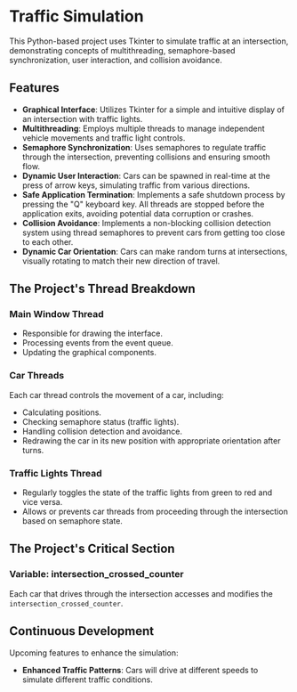 # Traffic Simulation

This Python-based project uses Tkinter to simulate traffic at an intersection, demonstrating concepts of multithreading, semaphore-based synchronization, user interaction, and collision avoidance.

## Features

- **Graphical Interface**: Utilizes Tkinter for a simple and intuitive display of an intersection with traffic lights.
- **Multithreading**: Employs multiple threads to manage independent vehicle movements and traffic light controls.
- **Semaphore Synchronization**: Uses semaphores to regulate traffic through the intersection, preventing collisions and ensuring smooth flow.
- **Dynamic User Interaction**: Cars can be spawned in real-time at the press of arrow keys, simulating traffic from various directions.
- **Safe Application Termination**: Implements a safe shutdown process by pressing the "Q" keyboard key. All threads are stopped before the application exits, avoiding potential data corruption or crashes.
- **Collision Avoidance**: Implements a non-blocking collision detection system using thread semaphores to prevent cars from getting too close to each other.
- **Dynamic Car Orientation**: Cars can make random turns at intersections, visually rotating to match their new direction of travel.

## The Project's Thread Breakdown

### Main Window Thread

- Responsible for drawing the interface.
- Processing events from the event queue.
- Updating the graphical components.

### Car Threads

Each car thread controls the movement of a car, including:
- Calculating positions.
- Checking semaphore status (traffic lights).
- Handling collision detection and avoidance.
- Redrawing the car in its new position with appropriate orientation after turns.

### Traffic Lights Thread

- Regularly toggles the state of the traffic lights from green to red and vice versa.
- Allows or prevents car threads from proceeding through the intersection based on semaphore state.

## The Project's Critical Section

### Variable: intersection_crossed_counter

Each car that drives through the intersection accesses and modifies the `intersection_crossed_counter`.

## Continuous Development

Upcoming features to enhance the simulation:
- **Enhanced Traffic Patterns**: Cars will drive at different speeds to simulate different traffic conditions.